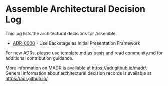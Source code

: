# Assemble Architectural Decision Log

This log lists the architectural decisions for Assemble.

<!-- adrlog -- Regenerate the content by using "adr-log -d decisions/systems -i README.md". You can install it via "npm install -g adr-log" -->

* [ADR-0000](decisions/platform/0000-use-backstage-as-initial-presentation-framework.md) - Use Backstage as Initial Presentation Framework

<!-- adrlogstop -->

For new ADRs, please use [template.md](decisions/template.md) as basis and read [community.md](community.md) for additional contribution guidance.


More information on MADR is available at <https://adr.github.io/madr/>.
General information about architectural decision records is available at <https://adr.github.io/>.
